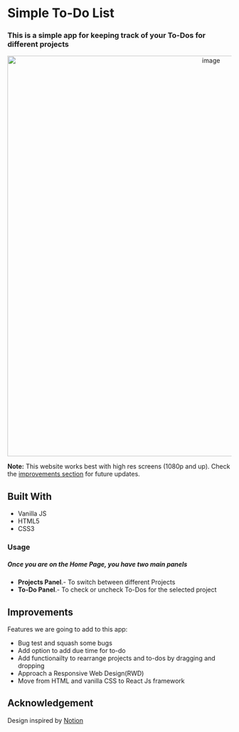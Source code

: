 # Simple To-Do List

### This is a simple app for keeping track of your To-Dos for different projects

<div align="center"><img src="" alt="image" width="900" /></div>


**Note:** This website works best with high res screens (1080p and up). Check the [improvements section](#improvements) for future updates.


## Built With 

- Vanilla JS
- HTML5
- CSS3

<!-- ## Live Demo

[Simple To-Do List:bookmark_tabs:](https://github.com/Abhii-07/Odin/tree/master/Javascript-Course/OOP_Principles/Project_TodoListBasic) -->



### Usage

##### Once you are on the Home Page, you have two main panels
- **Projects Panel**.- To switch between different Projects
- **To-Do Panel**.- To check or uncheck To-Dos for the selected project


## Improvements

Features we are going to add to this app:
- Bug test and squash some bugs
- Add option to add due time for to-do
- Add functionailty to rearrange projects and to-dos by dragging and dropping
- Approach a Responsive Web Design(RWD)
- Move from HTML and vanilla CSS to React Js framework

## Acknowledgement

Design inspired by [Notion](https://notion.so/)


